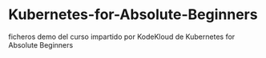 # Kubernetes-for-Absolute-Beginners
ficheros demo del curso impartido por KodeKloud de Kubernetes for Absolute Beginners
